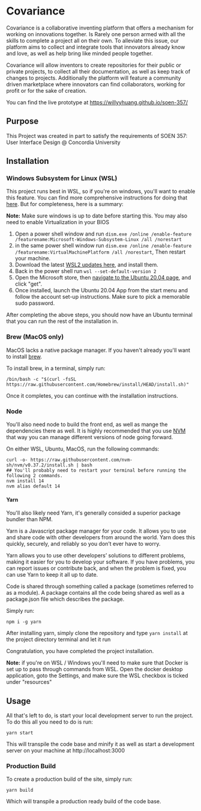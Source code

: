 # Covariance

Covariance is a collaborative inventing platform that offers a mechanism for working on innovations together. 
Is Rarely one person armed with all the skills to complete a project all on their own. To alleviate this issue, 
our platform aims to collect and integrate tools that innovators already know and love, 
as well as help bring like minded people together. 

Covariance will allow inventors to create repositories for their public or private projects, to collect all their documentation, 
as well as keep track of changes to projects. Additionally the platform will feature a community driven marketplace where innovators can find collaborators, 
working for profit or for the sake of creation. 

You can find the live prototype at https://willyyhuang.github.io/soen-357/  

## Purpose
This Project was created in part to satisfy the requirements of SOEN 357: User Interface Design @
Concordia University


## Installation

### Windows Subsystem for Linux (WSL)
This project runs best in WSL, so if you're on windows, you'll want to enable this feature. You can find more comprehensive
instructions for doing that [here](https://docs.microsoft.com/en-us/windows/wsl/install-win10). But for completeness, here is a summary:

**Note:** Make sure windows is up to date before starting this. You may also need to enable Virtualization in your BIOS

1. Open a power shell window and run `dism.exe /online /enable-feature /featurename:Microsoft-Windows-Subsystem-Linux /all /norestart`
2. in the same power shell  window run `dism.exe /online /enable-feature /featurename:VirtualMachinePlatform /all /norestart`, Then restart your machine.
3. Download the latest [WSL2 updates here](https://wslstorestorage.blob.core.windows.net/wslblob/wsl_update_x64.msi), and install them.
4. Back in the power shell run `wsl --set-default-version 2`
5. Open the Microsoft store, then [navigate to the Ubuntu 20.04 page](https://www.microsoft.com/store/apps/9n6svws3rx71), and click "get".
6. Once installed, launch the Ubuntu 20.04 App from the start menu and follow the account set-up instructions. Make sure to pick a memorable sudo password.

After completing the above steps, you should now have an Ubuntu terminal that you can run the rest of the installation in.

### Brew (MacOS only)
MacOS lacks a native package manager. If you haven't already you'll want to install [brew](https://brew.sh/).

To install brew, in a terminal, simply run:
```shell
/bin/bash -c "$(curl -fsSL https://raw.githubusercontent.com/Homebrew/install/HEAD/install.sh)"
```

Once it completes, you can continue with the installation instructions.

### Node
You'll also need node to build the front end, as  well as mange the dependencies there as well. It is highly recommended
that you use [NVM](https://github.com/nvm-sh/nvm) that way you can manage different versions of node going forward.

On either WSL, Ubuntu, MacOS, run the following commands:
```shell
curl -o- https://raw.githubusercontent.com/nvm-sh/nvm/v0.37.2/install.sh | bash
## You'll probably need to restart your terminal before running the following 2 commands.
nvm install 14
nvm alias default 14
```

#### Yarn
You'll also likely need Yarn, it's generally consided a superior package bundler than NPM.

Yarn is a Javascript package manager for your code. It allows you to use and share code with other developers from around the world. Yarn does this quickly, securely, and reliably so you don’t ever have to worry.

Yarn allows you to use other developers’ solutions to different problems, making it easier for you to develop your software. If you have problems, you can report issues or contribute back, and when the problem is fixed, you can use Yarn to keep it all up to date.

Code is shared through something called a package (sometimes referred to as a module). A package contains all the code being shared as well as a package.json file which describes the package.

Simply run:
```shell
npm i -g yarn
```
After installing yarn, simply clone the repository and type `yarn install` at the project directory terminal and let it run

Congratulation, you have completed the project  installation.

**Note:** if you're on WSL / Windows you'll need to make sure that Docker is set up to pass through commands from WSL.
Open the docker desktop application, goto the Settings, and make sure the WSL checkbox is ticked under "resources"


## Usage
All that's left to do, is start your local development server to run the project. To do this all you need to do is run:

```shell
yarn start
```

This will transpile the code base and minify it as well as start a development server on your machine at http://localhost:3000

### Production Build
To create a production build of the site, simply run:
```shell
yarn build 
```

Which will transpile a production ready build of the code base.